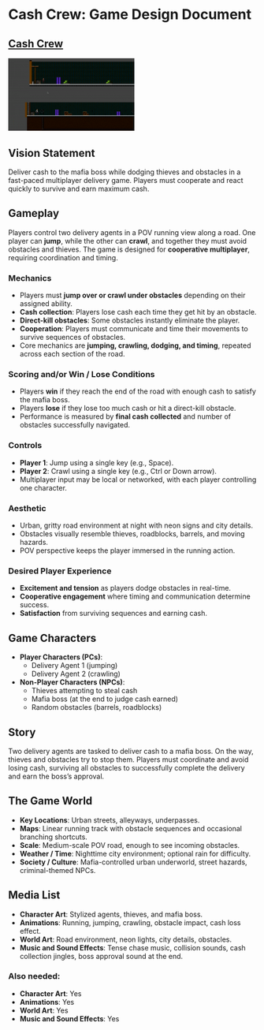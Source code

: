 # Cash Crew: Game Design Document

## [Cash Crew](https://datta2907.github.io/cash-crew/)
<a href="https://datta2907.github.io/cash-crew/" target="_blank"><img src="./art/cash-crew.gif" alt="Animation of a game." width="256"/></a><br/> 
## Vision Statement
Deliver cash to the mafia boss while dodging thieves and obstacles in a fast-paced multiplayer delivery game. Players must cooperate and react quickly to survive and earn maximum cash.

## Gameplay
Players control two delivery agents in a POV running view along a road. One player can **jump**, while the other can **crawl**, and together they must avoid obstacles and thieves. The game is designed for **cooperative multiplayer**, requiring coordination and timing.

### Mechanics
- Players must **jump over or crawl under obstacles** depending on their assigned ability.  
- **Cash collection**: Players lose cash each time they get hit by an obstacle.  
- **Direct-kill obstacles**: Some obstacles instantly eliminate the player.  
- **Cooperation**: Players must communicate and time their movements to survive sequences of obstacles.  
- Core mechanics are **jumping, crawling, dodging, and timing**, repeated across each section of the road.

### Scoring and/or Win / Lose Conditions
- Players **win** if they reach the end of the road with enough cash to satisfy the mafia boss.  
- Players **lose** if they lose too much cash or hit a direct-kill obstacle.  
- Performance is measured by **final cash collected** and number of obstacles successfully navigated.

### Controls
- **Player 1**: Jump using a single key (e.g., Space).  
- **Player 2**: Crawl using a single key (e.g., Ctrl or Down arrow).  
- Multiplayer input may be local or networked, with each player controlling one character.

### Aesthetic
- Urban, gritty road environment at night with neon signs and city details.  
- Obstacles visually resemble thieves, roadblocks, barrels, and moving hazards.  
- POV perspective keeps the player immersed in the running action.

### Desired Player Experience
- **Excitement and tension** as players dodge obstacles in real-time.  
- **Cooperative engagement** where timing and communication determine success.  
- **Satisfaction** from surviving sequences and earning cash.

## Game Characters
- **Player Characters (PCs)**:  
  - Delivery Agent 1 (jumping)  
  - Delivery Agent 2 (crawling)  
- **Non-Player Characters (NPCs)**:  
  - Thieves attempting to steal cash  
  - Mafia boss (at the end to judge cash earned)  
  - Random obstacles (barrels, roadblocks)

## Story
Two delivery agents are tasked to deliver cash to a mafia boss. On the way, thieves and obstacles try to stop them. Players must coordinate and avoid losing cash, surviving all obstacles to successfully complete the delivery and earn the boss’s approval.

## The Game World
- **Key Locations**: Urban streets, alleyways, underpasses.  
- **Maps**: Linear running track with obstacle sequences and occasional branching shortcuts.  
- **Scale**: Medium-scale POV road, enough to see incoming obstacles.  
- **Weather / Time**: Nighttime city environment; optional rain for difficulty.  
- **Society / Culture**: Mafia-controlled urban underworld, street hazards, criminal-themed NPCs.

## Media List
- **Character Art**: Stylized agents, thieves, and mafia boss.  
- **Animations**: Running, jumping, crawling, obstacle impact, cash loss effect.  
- **World Art**: Road environment, neon lights, city details, obstacles.  
- **Music and Sound Effects**: Tense chase music, collision sounds, cash collection jingles, boss approval sound at the end.


### Also needed:
- **Character Art**: Yes  
- **Animations**: Yes  
- **World Art**: Yes  
- **Music and Sound Effects**: Yes
